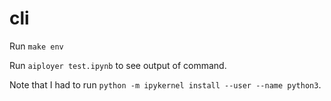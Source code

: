 # cli

Run ```make env```

Run ```aiployer test.ipynb``` to see output of command.

Note that I had to run ```python -m ipykernel install --user --name python3```.
